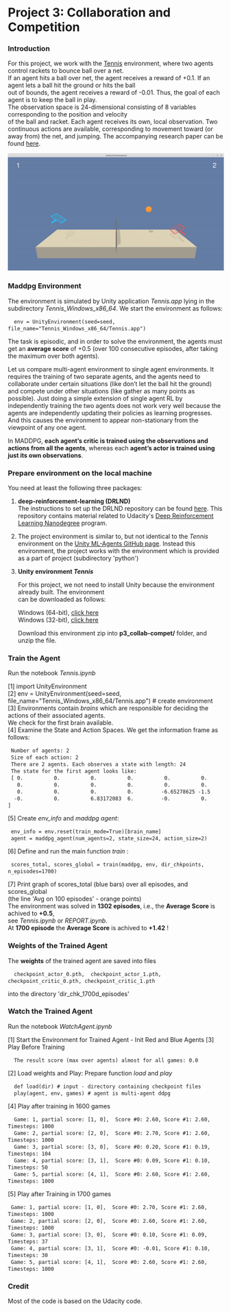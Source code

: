 
[//]: # (Image References)
[image1]:Tennis.gif  "Trained Agent"

# Project 3: Collaboration and Competition

### Introduction

For this project, we work with the [Tennis](https://github.com/Unity-Technologies/ml-agents/blob/master/docs/Learning-Environment-Examples.md#tennis) environment, where two agents control rackets to bounce ball over a net.     
If an agent hits a ball over net, the agent receives a reward of +0.1. If an agent lets a ball hit the ground or hits the ball   
out of bounds, the agent receives a reward of -0.01. Thus, the goal of each agent is to keep the ball in play.    
The observation space is 24-dimensional consisting of 8 variables corresponding to the position and velocity  
of the ball and racket. Each agent receives its own, local observation. Two continuous actions are available, corresponding 
to movement toward (or away from) the net, and jumping. The accompanying research paper can be found [here](https://arxiv.org/pdf/1706.02275.pdf).

![Trained Agent][image1]


### Maddpg Environment

The environment is simulated by Unity application _Tennis.app_ lying in the subdirectory _Tennis_Windows_x86_64_.
We start the environment as follows:

      env = UnityEnvironment(seed=seed, file_name="Tennis_Windows_x86_64/Tennis.app")
      
The task is episodic, and in order to solve the environment, the agents must get an **average score** of +0.5 
(over 100 consecutive episodes, after taking the maximum over both agents).       

Let us compare multi-agent environment to single agent environments. It requires the training of two separate agents, 
and the agents need to collaborate under certain situations (like don’t let the ball hit the ground) 
and compete under other situations (like gather as many points as possible). Just doing a simple extension 
of single agent RL by independently training the two agents does not work very well because the agents 
are independently updating their policies as learning progresses. And this causes the environment to appear 
non-stationary from the viewpoint of any one agent. 

In MADDPG, __each agent’s critic is trained using the observations and actions from all the agents__, 
whereas each __agent’s actor is trained using just its own observations__.


### Prepare environment on the local machine

You need at least the following three packages:

1. **deep-reinforcement-learning  (DRLND)**        
   The instructions to set up the DRLND repository can be found [here](https://github.com/udacity/deep-reinforcement-learning#dependencies). 
   This repository contains material related to Udacity's [Deep Reinforcement Learning Nanodegree](https://www.udacity.com/course/deep-reinforcement-learning-nanodegree--nd893) program.

2. The project environment is similar to, but not identical to the _Tennis_ environment on the 
   [Unity ML-Agents GitHub page](https://github.com/Unity-Technologies/ml-agents/blob/master/docs/Learning-Environment-Examples.md).
   Instead this environment, the project works with the environment which is provided as a part of project
   (subdirectory 'python') 


3. **Unity environment _Tennis_**

    For this project, we not need to install Unity because the environment already built. The environment     
    can be downloaded as follows:

   Windows (64-bit), [click here](https://s3-us-west-1.amazonaws.com/udacity-drlnd/P3/Tennis/Tennis_Windows_x86_64.zip)    
   Windows (32-bit), [click here](https://s3-us-west-1.amazonaws.com/udacity-drlnd/P3/Tennis/Tennis_Windows_x86.zip)     

   Download this environment zip into  **p3_collab-compet/** folder, and unzip the file.

### Train the Agent

   Run the notebook _Tennis.ipynb_
   
   [1] import UnityEnvironment    
   [2] env = UnityEnvironment(seed=seed, file_name="Tennis_Windows_x86_64/Tennis.app")   # create environment        
   [3] Environments contain _brains_ which are responsible for deciding the actions of their associated agents.     
       We check for the first brain available.      
   [4] Examine the State and Action Spaces. We get the information frame as follows:   
       
     Number of agents: 2   
     Size of each action: 2   
     There are 2 agents. Each observes a state with length: 24    
     The state for the first agent looks like: 
     [ 0.          0.          0.          0.          0.          0.     
       0.          0.          0.          0.          0.          0.   
       0.          0.          0.          0.         -6.65278625 -1.5   
      -0.          0.          6.83172083  6.         -0.          0.        ]     
   
   [5]  Create _env_info_ and _maddpg agent_:

     env_info = env.reset(train_mode=True)[brain_name]      
     agent = maddpg_agent(num_agents=2, state_size=24, action_size=2)   

   [6]  Define and run the main function _train_ :
   
     scores_total, scores_global = train(maddpg, env, dir_chkpoints, n_episodes=1700)  
      
   [7]  Print graph of scores_total (blue bars) over all episodes, and  scores_global  
        (the line 'Avg on 100 episodes' - orange points)    
        The environment was solved in **1302 episodes**,  i.e., the **Average Score** is achived to **+0.5**,    
        see _Tennis.ipynb_ or _REPORT.ipynb_.   
        At **1700 episode** the **Average Score** is achived to **+1.42** !   
        
### Weights of the Trained Agent
  
  The **weights** of the trained agent are saved into files       
  
      checkpoint_actor_0.pth,  checkpoint_actor_1.pth,  checkpoint_critic_0.pth, checkpoint_critic_1.pth  
              
  into the directory 'dir_chk_1700d_episodes'

### Watch the Trained Agent

 Run the notebook _WatchAgent.ipynb_
 
 [1]  Start the Environment for Trained Agent  - Init Red and Blue Agents 
 [3]  Play Before Training    
        
      The result score (max over agents) almost for all games: 0.0  
        
 [2]  Load weights and Play: Prepare function _load_ and _play_   
 
      def load(dir) # input - directory containing checkpoint files
      play(agent, env, games) # agent is multi-agent ddpg     
            
 [4] Play after training in 1600 games 
 
      Game: 1, partial score: [1, 0],  Score #0: 2.60, Score #1: 2.60, Timesteps: 1000     
      Game: 2, partial score: [2, 0],  Score #0: 2.70, Score #1: 2.60, Timesteps: 1000     
      Game: 3, partial score: [3, 0],  Score #0: 0.20, Score #1: 0.19, Timesteps: 104     
      Game: 4, partial score: [3, 1],  Score #0: 0.09, Score #1: 0.10, Timesteps: 50     
      Game: 5, partial score: [4, 1],  Score #0: 2.60, Score #1: 2.60, Timesteps: 1000    
      
 [5] Play after Training in 1700 games   
 
     Game: 1, partial score: [1, 0],  Score #0: 2.70, Score #1: 2.60, Timesteps: 1000 
     Game: 2, partial score: [2, 0],  Score #0: 2.60, Score #1: 2.60, Timesteps: 1000 
     Game: 3, partial score: [3, 0],  Score #0: 0.10, Score #1: 0.09, Timesteps: 37 
     Game: 4, partial score: [3, 1],  Score #0: -0.01, Score #1: 0.10, Timesteps: 30 
     Game: 5, partial score: [4, 1],  Score #0: 2.60, Score #1: 2.60, Timesteps: 1000 
     
### Credit

Most of the code is based on the Udacity code.     
